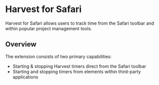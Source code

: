Harvest for Safari
==================

Harvest for Safari allows users to track time from the Safari toolbar and
within popular project management tools. 

## Overview

The extension consists of two primary capabilities:

* Starting & stopping Harvest timers direct from the Safari toolbar
* Starting and stopping timers from elements within third-party applications
